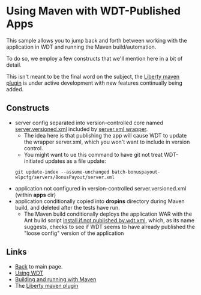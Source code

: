 # Using Maven with WDT-Published Apps

This sample allows you to jump back and forth between working with the application in WDT and running the Maven build/automation.

To do so, we employ a few constructs that we'll mention here in a bit of detail.

This isn't meant to be the final word on the subject, the [Liberty maven plugin][liberty-maven-plugin] is under active development with new features continually being added.

## Constructs

* server config separated into version-controlled core named [server.versioned.xml](../batch-bonuspayout-wlpcfg/servers/BonusPayout/server.versioned.xml) included by [server.xml wrapper](../batch-bonuspayout-wlpcfg/servers/BonusPayout/server.xml).
    * The idea here is that publishing the app will cause WDT to update the wrapper server.xml, which you won't want to include in version control.
    * You might want to ue this command to have git not treat WDT-initiated updates as a file update:
    ```
    git update-index --assume-unchanged batch-bonuspayout-wlpcfg/servers/BonusPayout/server.xml
    ```
* application not configured in version-controlled server.versioned.xml (within **apps** dir)
* application conditionally copied into **dropins** directory during Maven build, and deleted after the tests have run.
    * The Maven build conditionally deploys the application WAR with the Ant build script [install.if.not.published.by.wdt.xml](../batch-bonuspayout-application/install.if.not.published.by.wdt.xml), which, as its name suggests, checks to see if WDT seems to have already published the "loose config" version of the application

### 

## Links

* [Back](../README.md) to main page.
* [Using WDT][wdt]
* [Building and running with Maven](/docs/Maven-integration.md)
* The [Liberty maven plugin][liberty-maven-plugin]

[wdt]: docs/Using-WDT.md
[liberty-maven-plugin]: https://github.com/WASdev/ci.maven

